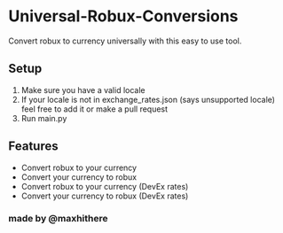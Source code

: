 # Universal-Robux-Conversions

Convert robux to currency universally with this easy to use tool.

## Setup

1) Make sure you have a valid locale
2) If your locale is not in exchange_rates.json (says unsupported locale) feel free to add it or make a pull request
3) Run main.py

## Features

- Convert robux to your currency
- Convert your currency to robux
- Convert robux to your currency (DevEx rates)
- Convert your currency to robux (DevEx rates)

### made by @maxhithere
